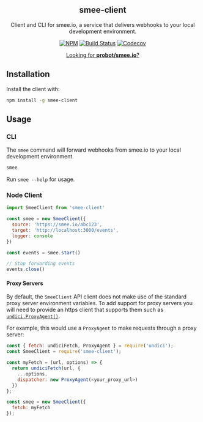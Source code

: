 <h2 align="center">smee-client</h2>
<p align="center">Client and CLI for smee.io, a service that delivers webhooks to your local development environment.</p>
<p align="center"><a href="https://npmjs.com/package/smee-client"><img src="https://img.shields.io/npm/v/smee-client/latest.svg" alt="NPM"></a> <a href="https://travis-ci.com/probot/smee-client"><img src="https://badgen.now.sh/travis/probot/smee-client" alt="Build Status"></a> <a href="https://codecov.io/gh/probot/smee-client/"><img src="https://badgen.now.sh/codecov/c/github/probot/smee-client" alt="Codecov"></a></p>

<p align="center"><a href="https://github.com/probot/smee.io">Looking for <strong>probot/smee.io</strong>?</a></p>

## Installation

Install the client with:

```sh
npm install -g smee-client
```

## Usage

### CLI

The `smee` command will forward webhooks from smee.io to your local development environment.

```sh
smee
```

Run `smee --help` for usage.

### Node Client

```js
import SmeeClient from 'smee-client'

const smee = new SmeeClient({
  source: 'https://smee.io/abc123',
  target: 'http://localhost:3000/events',
  logger: console
})

const events = smee.start()

// Stop forwarding events
events.close()
```

#### Proxy Servers

By default, the `SmeeClient` API client does not make use of the standard proxy server environment variables. To add support for proxy servers you will need to provide an https client that supports them such as [`undici.ProxyAgent()`](https://undici.nodejs.org/#/docs/api/ProxyAgent).

For example, this would use a `ProxyAgent` to make requests through a proxy server:

```js
const { fetch: undiciFetch, ProxyAgent } = require('undici');
const SmeeClient = require('smee-client');

const myFetch = (url, options) => {
  return undiciFetch(url, {
    ...options,
    dispatcher: new ProxyAgent(<your_proxy_url>)
  })
};

const smee = new SmeeClient({
  fetch: myFetch
});
```
